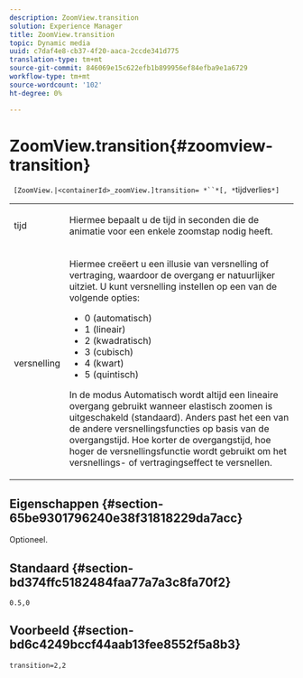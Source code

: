 ```yaml
---
description: ZoomView.transition
solution: Experience Manager
title: ZoomView.transition
topic: Dynamic media
uuid: c7daf4e8-cb37-4f20-aaca-2ccde341d775
translation-type: tm+mt
source-git-commit: 846069e15c622efb1b899956ef84efba9e1a6729
workflow-type: tm+mt
source-wordcount: '102'
ht-degree: 0%

---
```



# ZoomView.transition{#zoomview-transition}

` [ZoomView.|<containerId>_zoomView.]transition= *``*[, *`tijdverlies`*]`

<table id="table_9E7BB12BF371419F88DD4D24EF04632C"> 
 <tbody> 
  <tr> 
   <td colname="col1"> <p> <span class="codeph"><span class="varname"> tijd</span></span> </p> </td> 
   <td colname="col2"> <p> Hiermee bepaalt u de tijd in seconden die de animatie voor een enkele zoomstap nodig heeft. </p> </td> 
  </tr> 
  <tr> 
   <td colname="col1"> <p> <span class="codeph"><span class="varname"> versnelling</span></span> </p> </td> 
   <td colname="col2"> <p> Hiermee creëert u een illusie van versnelling of vertraging, waardoor de overgang er natuurlijker uitziet. U kunt versnelling instellen op een van de volgende opties: </p> <p> 
     <ul id="ul_DA0D1CF2F2484410BFCCACA86661702E"> 
      <li id="li_93A2D53A53314D9594CEDC9EB20381D4">0 (automatisch) </li> 
      <li id="li_AD6A1F03DE544959BC4AA0DD97494F8C"> 1 (lineair) </li> 
      <li id="li_816A3CE796E3415B9650DDA204412A6A"> 2 (kwadratisch) </li> 
      <li id="li_EF00BF6CA2AA48FEB54015FFBA9F8DD4"> 3 (cubisch) </li> 
      <li id="li_F3CB7F0821AF489C84A0CA155F5031A2"> 4 (kwart) </li> 
      <li id="li_F5B844DAF4CC453CA58BF09A660D139F"> 5 (quintisch) </li> 
     </ul> </p> <p>In de modus Automatisch wordt altijd een lineaire overgang gebruikt wanneer elastisch zoomen is uitgeschakeld (standaard). Anders past het een van de andere versnellingsfuncties op basis van de overgangstijd. Hoe korter de overgangstijd, hoe hoger de versnellingsfunctie wordt gebruikt om het versnellings- of vertragingseffect te versnellen. </p> </td> 
  </tr> 
 </tbody> 
</table>

## Eigenschappen {#section-65be9301796240e38f31818229da7acc}

Optioneel.

## Standaard {#section-bd374ffc5182484faa77a7a3c8fa70f2}

`0.5,0`

## Voorbeeld {#section-bd6c4249bccf44aab13fee8552f5a8b3}

`transition=2,2`
